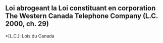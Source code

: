 ## Loi abrogeant la Loi constituant en corporation The Western Canada Telephone Company (L.C. 2000, ch. 29)
  *[L.C.]: Lois du Canada
